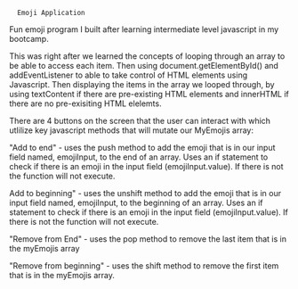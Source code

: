       Emoji Application

 Fun emoji program I built after learning intermediate level javascript in my bootcamp. 
 
This was right after we learned the concepts of looping through an array to be able to access each item.
Then using document.getElementById() and addEventListener to able to take control of HTML elements using Javascript.
Then displaying the items in the array we looped through, by using textContent if there are pre-existing HTML elements and 
innerHTML if there are no pre-exisiting HTML elelemts.



There are 4 buttons on the screen that the user can interact with which utlilize key javascript methods that will mutate our MyEmojis array:

"Add to end" - uses the push method to add the emoji that is in our input field named, emojiInput, to the end of an array. Uses an if statement
to check if there is an emoji in the input field (emojiInput.value). If there is not the function will not execute.

Add to beginning" - uses the unshift method to add the emoji that is in our input field named, emojiInput, to the beginning of an array.
Uses an if statement to check if there is an emoji in the input field (emojiInput.value). If there is not the function will not execute.

"Remove from End" - uses the pop method to remove the last item that is in the myEmojis array

"Remove from beginning" - uses the shift method to remove the first item that is in the myEmojis array.





